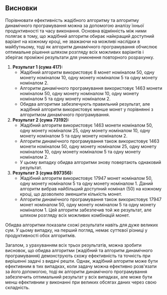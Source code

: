 ## Висновки
Порівнювати ефективність жадібного алгоритму та алгоритму динамічного програмування можна за допомогою аналізу їхньої продуктивності та часу виконання. Основна відмінність між ними полягає в тому, що жадібний алгоритм обирає найкращий доступний варіант на кожному кроці, не зважаючи на можливі наслідки в майбутньому, тоді як алгоритм динамічного програмування обчислює оптимальне рішення шляхом розгляду всіх можливих варіантів і зберігає проміжні результати для уникнення повторного розрахунку.
1. **Результат 1 (сума 417):**
    * Жадібний алгоритм використовує 8 монет номіналом 50, одну монету номіналом 10, одну монету номіналом 5 та одну монету номіналом 2.
    * Алгоритм динамічного програмування використовує 1463 монети номіналом 50, одну монету номіналом 10, одну монету номіналом 5 та одну монету номіналом 2.
    * Обидва алгоритми забезпечують правильний результат, але жадібний алгоритм використовує менше монет у порівнянні з алгоритмом динамічного програмування.
2. **Результат 2 (сума 73192):**
    * Жадібний алгоритм використовує 1463 монети номіналом 50, одну монету номіналом 25, одну монету номіналом 10, одну монету номіналом 5 та одну монету номіналом 2.
    * Алгоритм динамічного програмування також використовує 1463 монети номіналом 50, одну монету номіналом 25, одну монету номіналом 10, одну монету номіналом 5 та одну монету номіналом 2.
    * У цьому випадку обидва алгоритми знову повертають однаковий результат.
3. **Результат 3 (сума 897356):**
    * Жадібний алгоритм використовує 17947 монет номіналом 50, одну монету номіналом 5 та одну монету номіналом 1. Даний алгоритм вибрав найбільший доступний номінал (50) на кожному кроці, що дозволило зменшити кількість монет.
    * Алгоритм динамічного програмування також використовує 17947 монет номіналом 50, одну монету номіналом 5 та одну монету номіналом 1. Цей алгоритм забезпечив той же результат, але шляхом розгляду всіх можливих комбінацій монет.

Обидва алгоритми показали схожі результати навіть для дуже великих сум. У цьому випадку, на перший погляд, немає суттєвої різниці у продуктивності обох алгоритмів.

Загалом, з урахуванням всіх трьох результатів, можна зробити висновок, що обидва алгоритми (жадібний та алгоритм динамічного програмування) демонструють схожу ефективність та точність при вирішенні задачі з видачі решти. Однак, жадібний алгоритм може бути ефективним в тих випадках, коли задачу можна ефективно розв'язати за його допомогою, тоді як алгоритм динамічного програмування забезпечить оптимальний результат у всіх випадках, але може бути менш ефективним у виконанні при великих обсягах даних через свою складність.
